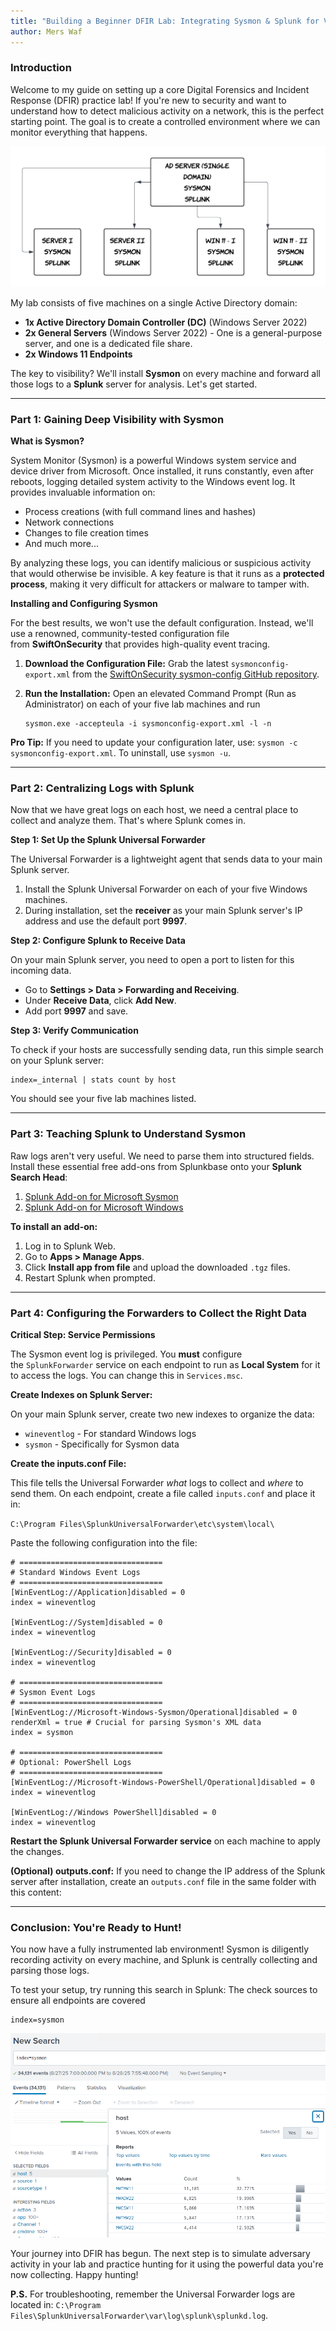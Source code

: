 ```yaml
---
title: "Building a Beginner DFIR Lab: Integrating Sysmon & Splunk for Visibility"
author: Mers Waf
---
```


### **Introduction**

Welcome to my guide on setting up a core Digital Forensics and Incident Response (DFIR) practice lab! If you're new to security and want to understand how to detect malicious activity on a network, this is the perfect starting point. The goal is to create a controlled environment where we can monitor everything that happens.

![](assets/beginnersplunk.png)

My lab consists of five machines on a single Active Directory domain:

- **1x Active Directory Domain Controller (DC)** (Windows Server 2022)
- **2x General Servers** (Windows Server 2022) - One is a general-purpose server, and one is a dedicated file share.
- **2x Windows 11 Endpoints**

The key to visibility? We'll install **Sysmon** on every machine and forward all those logs to a **Splunk** server for analysis. Let's get started.

---

### **Part 1: Gaining Deep Visibility with Sysmon**

**What is Sysmon?**

System Monitor (Sysmon) is a powerful Windows system service and device driver from Microsoft. Once installed, it runs constantly, even after reboots, logging detailed system activity to the Windows event log. It provides invaluable information on:

- Process creations (with full command lines and hashes)
- Network connections
- Changes to file creation times
- And much more...

By analyzing these logs, you can identify malicious or suspicious activity that would otherwise be invisible. A key feature is that it runs as a **protected process**, making it very difficult for attackers or malware to tamper with.

**Installing and Configuring Sysmon**

For the best results, we won't use the default configuration. Instead, we'll use a renowned, community-tested configuration file from **SwiftOnSecurity** that provides high-quality event tracing.

1. **Download the Configuration File:** Grab the latest `sysmonconfig-export.xml` from the [SwiftOnSecurity sysmon-config GitHub repository](https://github.com/SwiftOnSecurity/sysmon-config/tree/master).
2. **Run the Installation:** Open an elevated Command Prompt (Run as Administrator) on each of your five lab machines and run
    
    
    ```
    sysmon.exe -accepteula -i sysmonconfig-export.xml -l -n
    ```
    

**Pro Tip:** If you need to update your configuration later, use: `sysmon -c sysmonconfig-export.xml`. To uninstall, use `sysmon -u`.

---

### **Part 2: Centralizing Logs with Splunk**

Now that we have great logs on each host, we need a central place to collect and analyze them. That's where Splunk comes in.

**Step 1: Set Up the Splunk Universal Forwarder**

The Universal Forwarder is a lightweight agent that sends data to your main Splunk server.

1. Install the Splunk Universal Forwarder on each of your five Windows machines.
2. During installation, set the **receiver** as your main Splunk server's IP address and use the default port **9997**.

**Step 2: Configure Splunk to Receive Data**

On your main Splunk server, you need to open a port to listen for this incoming data.

- Go to **Settings > Data > Forwarding and Receiving**.
- Under **Receive Data**, click **Add New**.
- Add port **9997** and save.

**Step 3: Verify Communication**

To check if your hosts are successfully sending data, run this simple search on your Splunk server:

```
index=_internal | stats count by host
```

You should see your five lab machines listed.

---

### **Part 3: Teaching Splunk to Understand Sysmon**

Raw logs aren't very useful. We need to parse them into structured fields. Install these essential free add-ons from Splunkbase onto your **Splunk Search Head**:

1. [Splunk Add-on for Microsoft Sysmon](https://splunkbase.splunk.com/app/1914)
2. [Splunk Add-on for Microsoft Windows](https://splunkbase.splunk.com/app/742)

**To install an add-on:**

1. Log in to Splunk Web.
2. Go to **Apps > Manage Apps**.
3. Click **Install app from file** and upload the downloaded `.tgz` files.
4. Restart Splunk when prompted.

---

### **Part 4: Configuring the Forwarders to Collect the Right Data**

**Critical Step: Service Permissions**

The Sysmon event log is privileged. You **must** configure the `SplunkForwarder` service on each endpoint to run as **Local System** for it to access the logs. You can change this in `Services.msc`.

**Create Indexes on Splunk Server:**

On your main Splunk server, create two new indexes to organize the data:

- `wineventlog` - For standard Windows logs
- `sysmon` - Specifically for Sysmon data

**Create the inputs.conf File:**

This file tells the Universal Forwarder *what* logs to collect and *where* to send them. On each endpoint, create a file called `inputs.conf` and place it in:

`C:\Program Files\SplunkUniversalForwarder\etc\system\local\`

Paste the following configuration into the file:

```
# ================================
# Standard Windows Event Logs
# ================================
[WinEventLog://Application]disabled = 0
index = wineventlog

[WinEventLog://System]disabled = 0
index = wineventlog

[WinEventLog://Security]disabled = 0
index = wineventlog

# ================================
# Sysmon Event Logs
# ================================
[WinEventLog://Microsoft-Windows-Sysmon/Operational]disabled = 0
renderXml = true # Crucial for parsing Sysmon's XML data
index = sysmon

# ================================
# Optional: PowerShell Logs
# ================================
[WinEventLog://Microsoft-Windows-PowerShell/Operational]disabled = 0
index = wineventlog

[WinEventLog://Windows PowerShell]disabled = 0
index = wineventlog
```

**Restart the Splunk Universal Forwarder service** on each machine to apply the changes.

**(Optional) outputs.conf:** If you need to change the IP address of the Splunk server after installation, create an `outputs.conf` file in the same folder with this content:

---

### **Conclusion: You're Ready to Hunt!**

You now have a fully instrumented lab environment! Sysmon is diligently recording activity on every machine, and Splunk is centrally collecting and parsing those logs.

To test your setup, try running this search in Splunk: The check sources to ensure all endpoints are covered

```
index=sysmon
```
![](assets/splunksearch.png)
 
Your journey into DFIR has begun. The next step is to simulate adversary activity in your lab and practice hunting for it using the powerful data you're now collecting. Happy hunting!

**P.S.** For troubleshooting, remember the Universal Forwarder logs are located in: `C:\Program Files\SplunkUniversalForwarder\var\log\splunk\splunkd.log`.
